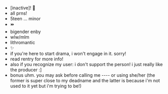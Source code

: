 - [inactive]! 🫧
- all prns!
- 5teen … minor
- ⏩
- bigender enby
- wlw/mlm
- lithromantic
- ✨
- if you're here to start drama, i won't engage in it. sorry!
- read rentry for more info!
- also if you recognize my user: i don't support the person! i just really like the producer :]
- bonus uhm. you may ask before calling me ---- or using she/her (the former is super close to my deadname and the latter is because i'm not used to it yet but i'm trying to be!)
